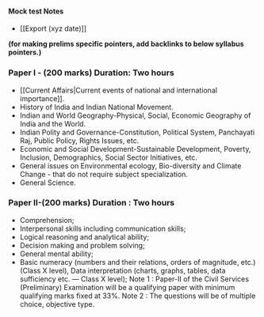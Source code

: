 #### Mock test Notes
- [[Export (xyz date)]]




**(for making prelims specific pointers, add backlinks to below syllabus pointers.)**
### Paper I - (200 marks) Duration: Two hours

- [[Current Affairs|Current events of national and international importance]].
- History of India and Indian National Movement.
- Indian and World Geography-Physical, Social, Economic Geography of India and the World.
- Indian Polity and Governance-Constitution, Political System, Panchayati Raj, Public Policy, Rights Issues, etc.
- Economic and Social Development-Sustainable Development, Poverty, Inclusion, Demographics, Social Sector Initiatives, etc.
- General issues on Environmental ecology, Bio-diversity and Climate Change - that do not require subject specialization.
- General Science.

### Paper II-(200 marks) Duration : Two hours

- Comprehension;
- Interpersonal skills including communication skills;
- Logical reasoning and analytical ability;
- Decision making and problem solving;
- General mental ability;
- Basic numeracy (numbers and their relations, orders of magnitude, etc.) (Class X level), Data interpretation (charts, graphs, tables, data sufficiency etc. — Class X level); Note 1 : Paper-II of the Civil Services (Preliminary) Examination will be a qualifying paper with minimum qualifying marks fixed at 33%. Note 2 : The questions will be of multiple choice, objective type.